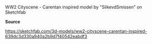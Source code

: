 WW2 Cityscene - Carentan inspired model by "SilkevdSmissen" on Sketchfab

**Source**

https://sketchfab.com/3d-models/ww2-cityscene-carentan-inspired-639dc3d330a940a2b9d7f40542eabdf3
